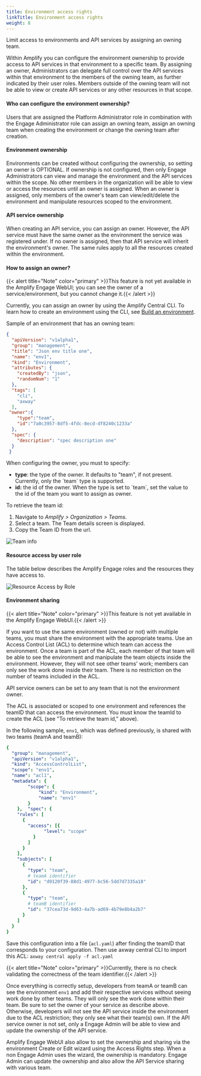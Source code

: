```yaml
---
title: Environment access rights
linkTitle: Environment access rights
weight: 8
---
```

Limit access to environments and API services by assigning an owning team.

Within Amplify you can configure the environment ownership to provide access to API services in that environment to a specific team. By assigning an owner, Administrators can delegate full control over the API services within that environment to the members of the owning team, as further indicated by their user roles. Members outside of the owning team will not be able to view or create API services or any other resources in that scope.

#### Who can configure the environment ownership?

Users that are assigned the Platform Administrator role in combination with the Engage Administrator role can assign an owning team, assign an owning team when creating the environment or change the owning team after creation.

#### Environment ownership

Environments can be created without configuring the ownership, so setting an owner is OPTIONAL. If ownership is not configured, then only Engage Administrators can view and manage the environment and the API services within the scope. No other members in the organization will be able to view or access the resources until an owner is assigned. When an owner is assigned, only members of the owner's team can view/edit/delete the environment and manipulate resources scoped to the environment.

#### API service ownership

When creating an API service, you can assign an owner. However, the API service must have the same owner as the environment the service was registered under. If no owner is assigned, then that API service will inherit the environment's owner. The same rules apply to all the resources created within the environment.

#### How to assign an owner?

{{< alert title="Note" color="primary" >}}This feature is not yet available in the Amplify Engage WebUI; you can see the owner of a service/environment, but you cannot change it.{{< /alert >}}

Currently, you can assign an owner by using the Amplify Central CLI. To learn how to create an environment using the CLI, see [Build an environment](/docs/integrate_with_central/cli_central/cli_environments/).

Sample of an environment that has an owning team:

```json
{
  "apiVersion": "v1alpha1",
  "group": "management",
  "title": "Json env title one",
  "name": "env1",
  "kind": "Environment",
  "attributes": {
    "createdBy": "json",
    "randomNum": "1"
  },
  "tags": [
    "cli",
    "axway"
  ],
 "owner":{
    "type":"team",
    "id":"7a0c3957-8df5-4fdc-8ecd-df8240c1233a"
  },
  "spec": {
    "description": "spec description one"
  }
 }
```

When configuring the owner, you must to specify:

* **type**: the type of the owner. It defaults to "team", if not present. Currently, only the \`team\` type is supported.
* **id:** the id of the owner. When the type is set to \`team\`, set the value to the id of the team you want to assign as owner.

To retrieve the team id:

1. Navigate to *Amplify > Organization > Teams*.
2. Select a team. The Team details screen is displayed.
3. Copy the Team ID from the url.

![Team info](/Images/central/central_teams.png)

#### Resource access by user role

The table below describes the Amplify Engage roles and the resources they have access to.

![Resource Access by Role](/Images/central/env_gw_mgmt/resourcepermissionsbyrole.png)

#### Environment sharing

{{< alert title="Note" color="primary" >}}This feature is not yet available in the Amplify Engage WebUI.{{< /alert >}}

If you want to use the same environment (owned or not) with multiple teams, you must share the environment with the appropriate teams. Use an Access Control List (ACL) to determine which team can access the environment. Once a team is part of the ACL, each member of that team will be able to see the environment and manipulate the team objects inside the environment. However, they will not see other teams' work; members can only see the work done inside their team. There is no restriction on the number of teams included in the ACL.

API service owners can be set to any team that is not the environment owner.

The ACL is associated or scoped to one environment and references the teamID that can access the environment. You must know the teamId to create the ACL (see "To retrieve the team id," above).

In the following sample, `env1`, which was defined previously, is shared with two teams (teamA and teamB):

```yaml
{
  "group": "management",
  "apiVersion": "v1alpha1",
  "kind": "AccessControlList",
  "scope": "env1",
  "name": "acl1",
  "metadata": {
        "scope": {
            "kind": "Environment",
            "name": "env1"
        }
    },  "spec": {
    "rules": [
      {
        "access": [{
              "level": "scope"
          }
        ]
      }
    ],
    "subjects": [
      {
        "type": "team",
        # teamA identifier
        "id": "d9120f39-88d1-4977-bc56-5dd7d7335a18"
      },
      {
        "type": "team",
        # teamB identifier
        "id": "37cea73d-9d63-4a7b-ad69-4b79e8b4a2b7"
      }
    ]
  }
}
```

Save this configuration into a file (`acl.yaml`) after finding the teamID that corresponds to your configuration. Then use axway central CLI to import this ACL: `axway central apply -f acl.yaml`

{{< alert title="Note" color="primary" >}}Currently, there is no check validating the correctness of the team identifier.{{< /alert >}}

Once everything is correctly setup, developers from teamA or teamB can see the environment `env1` and add their respective services without seeing work done by other teams. They will only see the work done within their team. Be sure to set the owner of your service as describe above. Otherwise, developers will not see the API service inside the environment due to the ACL restriction; they only see what their team(s) own. If the API service owner is not set, only a Engage Admin will be able to view and update the ownership of the API service.

Amplify Engage WebUI also allow to set the ownership and sharing via the environment Create or Edit wizard using the Access Rights step. When a non Engage Admin uses the wizard, the ownership is mandatory. Engage Admin can update the ownership and also allow the API Service sharing with various team.